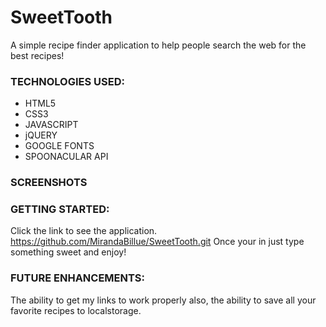 # SweetTooth

A simple recipe finder application to help people search the web for the best recipes!


### TECHNOLOGIES USED:
- HTML5
- CSS3
- JAVASCRIPT
- jQUERY
- GOOGLE FONTS
- SPOONACULAR API


### SCREENSHOTS




### GETTING STARTED:
Click the link to see the application. https://github.com/MirandaBillue/SweetTooth.git   Once your in just type something sweet and enjoy!

### FUTURE ENHANCEMENTS:
The ability to get my links to work properly also, the ability to save all your favorite recipes to localstorage.